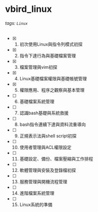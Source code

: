 # vbird_linux
###### tags: `Linux`
- [x] 01. 初次使用Linux與指令列模式初探
- [x] 02. 指令下達行為與基礎檔案管理
- [x] 03. 檔案管理與vim初探
- [x] 04. Linux基礎檔案權限與基礎帳號管理
- [x] 05. 權限應用、程序之觀察與基本管理
- [ ] 06. 基礎檔案系統管理
- [ ] 07. 認識bash基礎與系統救援
- [ ] 08. bash指令連續下達與資料流重導向
- [ ] 09.  正規表示法與shell script初探
- [ ] 10.  使用者管理與ACL權限設定
- [ ] 11.  基礎設定、備份、檔案壓縮與工作排程
- [ ] 12.  軟體管理與安裝及登錄檔初探
- [ ] 13.  服務管理與開機流程管理
- [ ] 14.  進階檔案系統管理
- [ ] 15.  Linux系統的準備
